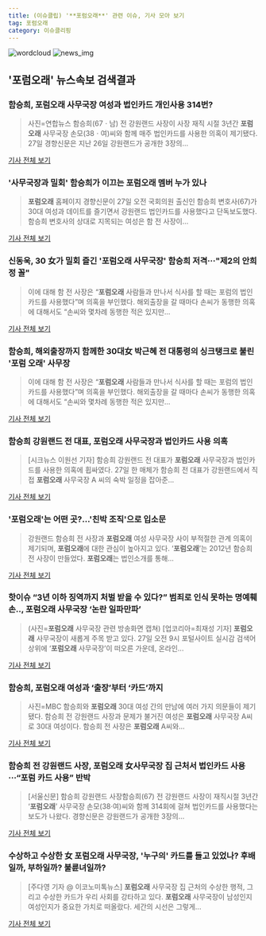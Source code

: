 ```yaml
---
title: (이슈클립) '**포럼오래**' 관련 이슈, 기사 모아 보기
tag: 포럼오래
category: 이슈클리핑
---
```

![wordcloud](https://s3.ap-northeast-2.amazonaws.com/lyrics101-wordcloud/2018-08-27-1535334358.png)
![news_img](https://user-images.githubusercontent.com/42597476/44507050-1206f400-a6e4-11e8-8d98-7ffbfebb353f.png)
## **'**포럼오래**'** 뉴스속보 검색결과
### 함승희, **포럼오래** 사무국장 여성과 법인카드 개인사용 314번?

>사진=연합뉴스 함승희(67ㆍ남) 전 강원랜드 사장이 사장 재직 시절 3년간 **포럼오래** 사무국장 손모(38ㆍ여)씨와 함께 매주 법인카드를 사용한 의혹이 제기됐다. 27일 경향신문은 지난 26일 강원랜드가 공개한 3장의...

<a href="http://www.slist.kr/news/articleView.html?idxno=43672" target="_blank">기사 전체 보기</a>

### '사무국장과 밀회' 함승희가 이끄는 **포럼오래** 멤버 누가 있나

>**포럼오래** 홈페이지 경향신문이 27일 오전 국회의원 출신인 함승희 변호사(67)가 30대 여성과 데이트를 즐기면서 강원랜드 법인카드를 사용했다고 단독보도했다. 함승희 변호사의 상대로 지목되는 여성은 함 전 사장이...

<a href="http://news20.busan.com/controller/newsController.jsp?newsId=20180827000040" target="_blank">기사 전체 보기</a>

### 신동욱, 30 女가 밀회 즐긴 '**포럼오래** 사무국장' 함승희 저격···"제2의 안희정 꼴"

>이에 대해 함 전 사장은 “**포럼오래** 사람들과 만나서 식사를 할 때는 포럼의 법인카드를 사용했다”며 의혹을 부인했다. 해외출장을 갈 때마다 손씨가 동행한 의혹에 대해서도 “손씨와 몇차례 동행한 적은 있지만...

<a href="http://www.sedaily.com/NewsView/1S3IU6JLD7" target="_blank">기사 전체 보기</a>

### 함승희, 해외출장까지 함께한 30대女 박근혜 전 대통령의 싱크탱크로 불린 '포럼 오래' 사무장

>이에 대해 함 전 사장은 “**포럼오래** 사람들과 만나서 식사를 할 때는 포럼의 법인카드를 사용했다”며 의혹을 부인했다. 해외출장을 갈 때마다 손씨가 동행한 의혹에 대해서도 “손씨와 몇차례 동행한 적은 있지만...

<a href="http://www.yeongnam.com/mnews/newsview.do?mode=newsView&newskey=20180827.990011023204957" target="_blank">기사 전체 보기</a>

### 함승희 강원랜드 전 대표, **포럼오래** 사무국장과 법인카드 사용 의혹

>[시크뉴스 이원선 기자] 함승희 강원랜드 전 대표가 **포럼오래** 사무국장과 법인카드를 사용한 의혹에 휩싸였다. 27일 한 매체가 함승희 전 대표가 강원랜드에서 직접 **포럼오래** 사무국장 A 씨의 숙박 일정을 잡아준...

<a href="http://chicnews.mk.co.kr/article.php?aid=1535331685208282018" target="_blank">기사 전체 보기</a>

### '**포럼오래**'는 어떤 곳?…'친박 조직'으로 입소문

>강원랜드 함승희 전 사장과 **포럼오래** 여성 사무국장 사이 부적절한 관계 의혹이 제기되며, **포럼오래**에 대한 관심이 높아지고 있다. ‘**포럼오래**’는 2012년 함승희 전 사장이 만들었다. **포럼오래**는 법인소개를 통해...

<a href="http://www.kookje.co.kr/news2011/asp/newsbody.asp?code=0300&key=20180827.99099012310" target="_blank">기사 전체 보기</a>

### 핫이슈 “3년 이하 징역까지 처벌 받을 수 있다?” 범죄로 인식 못하는 명예훼손.., **포럼오래** 사무국장 ‘논란 일파만파’

>(사진=**포럼오래** 사무국장 관련 방송화면 캡쳐) [업코리아=최재성 기자] **포럼오래** 사무국장이 새롭게 주목 받고 있다. 27일 오전 9시 포털사이트 실시감 검색어 상위에 ‘**포럼오래** 사무국장’이 떠오른 가운데, 온라인...

<a href="http://www.upkorea.net/news/articleView.html?idxno=376020" target="_blank">기사 전체 보기</a>

### 함승희, **포럼오래** 여성과 ‘출장’부터 ‘카드’까지

>사진=MBC 함승희와 **포럼오래** 30대 여성 간의 만남에 여러 가지 의문들이 제기됐다. 함승희 전 강원랜드 사장과 문제가 불거진 여성은 **포럼오래** 사무국장 A씨로 30대 여성이다. 함승희 전 사장은 **포럼오래** A씨와...

<a href="http://www.gukjenews.com/news/articleView.html?idxno=980822" target="_blank">기사 전체 보기</a>

### 함승희 전 강원랜드 사장, **포럼오래** 女사무국장 집 근처서 법인카드 사용···“포럼 카드 사용” 반박

>[서울신문] 함승희 강원랜드 사장함승희(67) 전 강원랜드 사장이 재직시절 3년간 ‘**포럼오래**’ 사무국장 손모(38·여)씨와 함께 314회에 걸쳐 법인카드를 사용했다는 보도가 나왔다. 경향신문은 강원랜드가 공개한 3장의...

<a href="http://www.seoul.co.kr/news/newsView.php?id=20180827500004&wlog_tag3=naver" target="_blank">기사 전체 보기</a>

### 수상하고 수상한 女 **포럼오래** 사무국장, '누구의' 카드를 들고 있었나? 후배일까, 부하일까? 불륜녀일까?

>[주다영 기자 @ 이코노미톡뉴스] **포럼오래** 사무국장 집 근처의 수상한 행적, 그리고 수상한 카드가 우리 사회를 강타하고 있다. **포럼오래** 사무국장이 남성인지 여성인지가 중요한 가치로 떠올랐다. 세간의 시선은 그렇게...

<a href="http://www.economytalk.kr/news/articleView.html?idxno=167609" target="_blank">기사 전체 보기</a>


